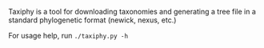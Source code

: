 Taxiphy is a tool for downloading taxonomies and generating a tree file in a 
standard phylogenetic format (newick, nexus, etc.)

For usage help, run `./taxiphy.py -h`